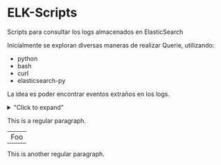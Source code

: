 # ELK-Scripts
Scripts para consultar los logs almacenados en ElasticSearch

Inicialmente se exploran diversas maneras de realizar Querie, utilizando:

* python
* bash
* curl
* elasticsearch-py

La idea es poder encontrar eventos extraños en los logs.

<details>
<summary>"Click to expand"</summary>
this is hidden
</details>


This is a regular paragraph.

<table>
    <tr>
        <td>Foo</td>
    </tr>
</table>

This is another regular paragraph.
